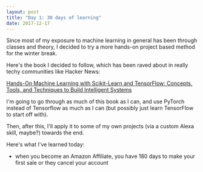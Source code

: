 ```yaml
---
layout: post
title: "Day 1: 30 days of learning"
date: 2017-12-17
---
```


Since most of my exposure to machine learning in general has been through classes and theory, I decided to try a more hands-on project based method for the winter break.

Here's the book I decided to follow, which has been raved about in really techy communities like Hacker News:

<a target="_blank" href="https://www.amazon.com/gp/product/1491962291/ref=as_li_tl?ie=UTF8&camp=1789&creative=9325&creativeASIN=1491962291&linkCode=as2&tag=jlelonm-20&linkId=581ccf9e368b9a436e24b12d97cf70f5">Hands-On Machine Learning with Scikit-Learn and TensorFlow: Concepts, Tools, and Techniques to Build Intelligent Systems</a><img src="//ir-na.amazon-adsystem.com/e/ir?t=jlelonm-20&l=am2&o=1&a=1491962291" width="1" height="1" border="0" alt="" style="border:none !important; margin:0px !important;" />

I'm going to go through as much of this book as I can, and use PyTorch instead of Tensorflow as much as I can (but possibly just learn TensorFlow to start off with).

Then, after this, I'll apply it to some of my own projects (via a custom Alexa skill, maybe?) towards the end.

Here's what I've learned today:

- when you become an Amazon Affiliate, you have 180 days to make your first sale or they cancel your account
